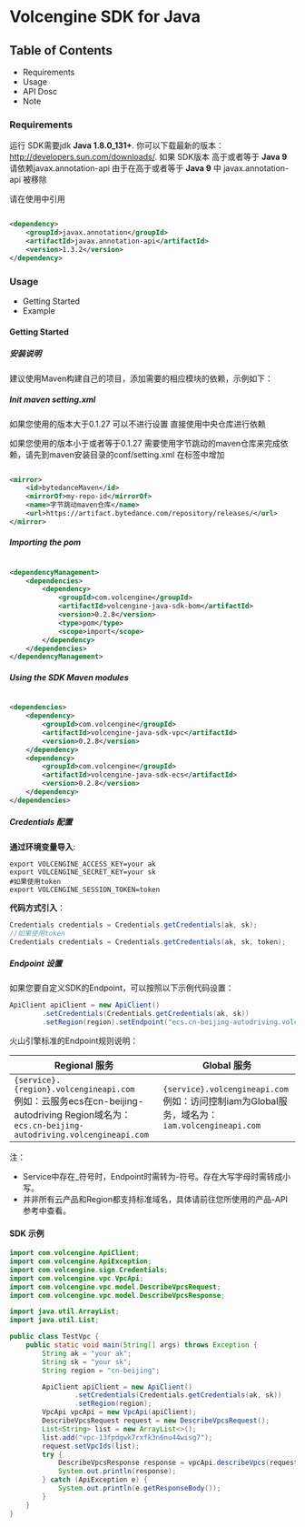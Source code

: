 # Volcengine SDK for Java

## Table of Contents

* Requirements
* Usage
* API Dosc
* Note

### Requirements ###

运行 SDK需要jdk **Java 1.8.0_131+**. 你可以下载最新的版本： http://developers.sun.com/downloads/.
如果 SDK版本 高于或者等于 **Java 9** 请依赖javax.annotation-api
由于在高于或者等于 **Java 9** 中 javax.annotation-api 被移除

请在使用中引用

```xml

<dependency>
    <groupId>javax.annotation</groupId>
    <artifactId>javax.annotation-api</artifactId>
    <version>1.3.2</version>
</dependency>
```

### Usage ###

* Getting Started
* Example

#### Getting Started ####

##### 安装说明 #####

建议使用Maven构建自己的项目，添加需要的相应模块的依赖，示例如下：

##### Init maven setting.xml #####

如果您使用的版本大于0.1.27 可以不进行设置 直接使用中央仓库进行依赖

如果您使用的版本小于或者等于0.1.27
需要使用字节跳动的maven仓库来完成依赖，请先到maven安装目录的conf/setting.xml
在<mirrors/>标签中增加

```xml

<mirror>
    <id>bytedanceMaven</id>
    <mirrorOf>my-repo-id</mirrorOf>
    <name>字节跳动maven仓库</name>
    <url>https://artifact.bytedance.com/repository/releases/</url>
</mirror>
```

##### Importing the pom #####

```xml

<dependencyManagement>
    <dependencies>
        <dependency>
            <groupId>com.volcengine</groupId>
            <artifactId>volcengine-java-sdk-bom</artifactId>
            <version>0.2.8</version>
            <type>pom</type>
            <scope>import</scope>
        </dependency>
    </dependencies>
</dependencyManagement>
```

##### Using the SDK Maven modules #####

```xml

<dependencies>
    <dependency>
        <groupId>com.volcengine</groupId>
        <artifactId>volcengine-java-sdk-vpc</artifactId>
        <version>0.2.8</version>
    </dependency>
    <dependency>
        <groupId>com.volcengine</groupId>
        <artifactId>volcengine-java-sdk-ecs</artifactId>
        <version>0.2.8</version>
    </dependency>
</dependencies>
```

##### Credentials 配置 #####

**通过环境变量导入**:

```
export VOLCENGINE_ACCESS_KEY=your ak
export VOLCENGINE_SECRET_KEY=your sk
#如果使用token
export VOLCENGINE_SESSION_TOKEN=token
```

**代码方式引入**：

```java
Credentials credentials = Credentials.getCredentials(ak, sk);
//如果使用token
Credentials credentials = Credentials.getCredentials(ak, sk, token);
```

##### Endpoint 设置 #####

如果您要自定义SDK的Endpoint，可以按照以下示例代码设置：

```java
ApiClient apiClient = new ApiClient()
        .setCredentials(Credentials.getCredentials(ak, sk))
        .setRegion(region).setEndpoint("ecs.cn-beijing-autodriving.volcengineapi.com");
```

火山引擎标准的Endpoint规则说明：

| Regional 服务                                                                                                                            | Global 服务                                                                          |
|----------------------------------------------------------------------------------------------------------------------------------------|------------------------------------------------------------------------------------|
| `{service}.{region}.volcengineapi.com` <br> 例如：云服务ecs在cn-beijing-autodriving Region域名为： `ecs.cn-beijing-autodriving.volcengineapi.com` | `{service}.volcengineapi.com` <br> 例如：访问控制iam为Global服务，域名为：`iam.volcengineapi.com` |

注：

- Service中存在_符号时，Endpoint时需转为-符号。存在大写字母时需转成小写。
- 并非所有云产品和Region都支持标准域名，具体请前往您所使用的产品-API参考中查看。

#### SDK 示例 ####

```java
import com.volcengine.ApiClient;
import com.volcengine.ApiException;
import com.volcengine.sign.Credentials;
import com.volcengine.vpc.VpcApi;
import com.volcengine.vpc.model.DescribeVpcsRequest;
import com.volcengine.vpc.model.DescribeVpcsResponse;

import java.util.ArrayList;
import java.util.List;

public class TestVpc {
    public static void main(String[] args) throws Exception {
        String ak = "your ak";
        String sk = "your sk";
        String region = "cn-beijing";

        ApiClient apiClient = new ApiClient()
                .setCredentials(Credentials.getCredentials(ak, sk))
                .setRegion(region);
        VpcApi vpcApi = new VpcApi(apiClient);
        DescribeVpcsRequest request = new DescribeVpcsRequest();
        List<String> list = new ArrayList<>();
        list.add("vpc-13fpdgwk7rxfk3n6nu44wisg7");
        request.setVpcIds(list);
        try {
            DescribeVpcsResponse response = vpcApi.describeVpcs(request);
            System.out.println(response);
        } catch (ApiException e) {
            System.out.println(e.getResponseBody());
        }
    }
}

```